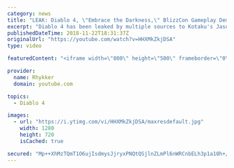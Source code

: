 ```yaml
---
category: news
title: "LEAK: Diablo 4, \"Embrace the Darkness,\" BlizzCon Gameplay Demo & Teaser Announcement Intended"
excerpt: "Diablo 4 has been leaked by multiple sources to Kotaku's Jason Schreier. This leak tells us that a Diablo 4 announcement teaser and even gameplay demo ..."
publishedDateTime: 2018-11-22T18:31:37Z
originalUrl: "https://youtube.com/watch?v=HHXMkZkjDSA"
type: video

featuredContent: "<iframe width=\"800\" height=\"500\" frameborder=\"0\" src=\"https://www.youtube.com/embed/HHXMkZkjDSA\" allow=\"accelerometer; autoplay; encrypted-media; gyroscope; picture-in-picture\" allowfullscreen></iframe>"

provider:
  name: Rhykker
  domain: youtube.com

topics:
  - Diablo 4

images:
  - url: "https://i.ytimg.com/vi/HHXMkZkjDSA/maxresdefault.jpg"
    width: 1280
    height: 720
    isCached: true

secured: "Mp++XhMzTQmT1O6ujIsdmysJjryxPNQtQSjlnZLmPl6nWRCnbELh3p1a10h+/b3gcqeJucACdx5LtDxRyFL9D5mZdbI5QjDwKkGNx7wuvhtLelt57tljXZinW9wDrmERYoV3bIHblvZkkv8AOezNJtVqkS6YjP4YrZTCCdJELS/B/EDDNKGAHb+mVXYv9Eb2Sw+XXD2GnxBGvvqKOBTaapssGY/ZtymVssI3CsxERLwCNl9XP2McU4bOI5V8cn3WFs+sxeofx8OOfxqFr8L2lDGIoIgT3IdpE+ZyGghN/lz4li67F1ZjnTv9ajl667ynPJ2iC2n5IJjlNqhtQ8eKdQRwCfjC0NlJ0/F5ifFFIGUg4cwjbFF9uoewMC4u2v2NM0NCG35NkmsSrPcwLRw/1+e6GreI2hFRPb6ds7Xl/02P2AWM4X6U5hvPOIBEvLfP;ZC+TAbpXtuielXtdJ3aGKg=="
---
```


